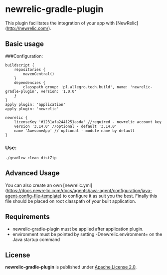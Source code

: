newrelic-gradle-plugin
====

This plugin facilitates the integration of your app with [NewRelic] (http://newrelic.com/).

## Basic usage

###Configuration:

```
buildscript {
    repositories {
        mavenCentral()
    }
    dependencies {
        classpath group: 'pl.allegro.tech.build', name: 'newrelic-gradle-plugin', version: '1.0.0'
    }
}
apply plugin: 'application'
apply plugin: 'newrelic'

newrelic {
    licenseKey '#1231afa2441251asda' //required - newrelic account key
    version '3.14.0' //optional - default '3.14.0'
    name 'AwesomeApp' // optional - module name by default
}
```

### Use:
```
./gradlew clean distZip
```

## Advanced Usage
You can also create an own [newrelic.yml] (https://docs.newrelic.com/docs/agents/java-agent/configuration/java-agent-config-file-template) to configure it as suit you the best.
Finally this file should be placed on root classpath of your built application.

## Requirements
* newrelic-gradle-plugin must be applied after application plugin.
* environment must be pointed by setting -Dnewrelic.environment= on the Java startup command 

## License

**newrelic-gradle-plugin** is published under [Apache License 2.0](http://www.apache.org/licenses/LICENSE-2.0).

